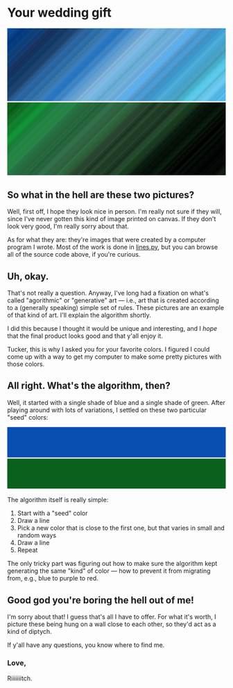 Your wedding gift
=================

![Tucker](https://raw.githubusercontent.com/mccutchen/tuck-wedding-gift/master/gift/094fb1-small.png)
![Scotti](https://raw.githubusercontent.com/mccutchen/tuck-wedding-gift/master/gift/0c601e-small.png)

So what in the hell are these two pictures?
-------------------------------------------

Well, first off, I hope they look nice in person. I'm really not sure if they
will, since I've never gotten this kind of image printed on canvas. If they
don't look very good, I'm really sorry about that.

As for what they are: they're images that were created by a computer program I
wrote. Most of the work is done in [lines.py][1], but you can browse all of the
source code above, if you're curious.

Uh, okay.
---------

That's not really a question. Anyway, I've long had a fixation on what's called
"agorithmic" or "generative" art — i.e., art that is created according to a
(generally speaking) simple set of rules. These pictures are an example of that
kind of art. I'll explain the algorithm shortly.

I did this because I thought it would be unique and interesting, and I *hope*
that the final product looks good and that y'all enjoy it.

Tucker, this is why I asked you for your favorite colors. I figured I could
come up with a way to get my computer to make some pretty pictures with those
colors.

All right. What's the algorithm, then?
--------------------------------------

Well, it started with a single shade of blue and a single shade of green. After
playing around with lots of variations, I settled on these two particular
"seed" colors:

![Tucker](https://raw.githubusercontent.com/mccutchen/tuck-wedding-gift/master/gift/094fb1-color.png)
![Scotti](https://raw.githubusercontent.com/mccutchen/tuck-wedding-gift/master/gift/0c601e-color.png)

The algorithm itself is really simple:

 1. Start with a "seed" color
 2. Draw a line
 3. Pick a new color that is close to the first one, but that varies in small
    and random ways
 4. Draw a line
 5. Repeat

The only tricky part was figuring out how to make sure the algorithm kept
generating the same "kind" of color — how to prevent it from migrating from,
e.g., blue to purple to red.

Good god you're boring the hell out of me!
------------------------------------------

I'm sorry about that! I guess that's all I have to offer. For what it's worth,
I picture these being hung on a wall close to each other, so they'd act as a
kind of diptych.

If y'all have any questions, you know where to find me.

### Love,

Riiiiiiitch.

[1]: https://github.com/mccutchen/tuck-wedding-gift/blob/master/lines.py
